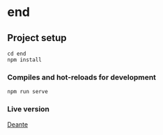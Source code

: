 # end

## Project setup

```
cd end
npm install
```

### Compiles and hot-reloads for development

```
npm run serve
```

### Live version

[Deante](https://648ef60000fa3a27660d4ece--profound-gaufre-b1f77f.netlify.app/)
